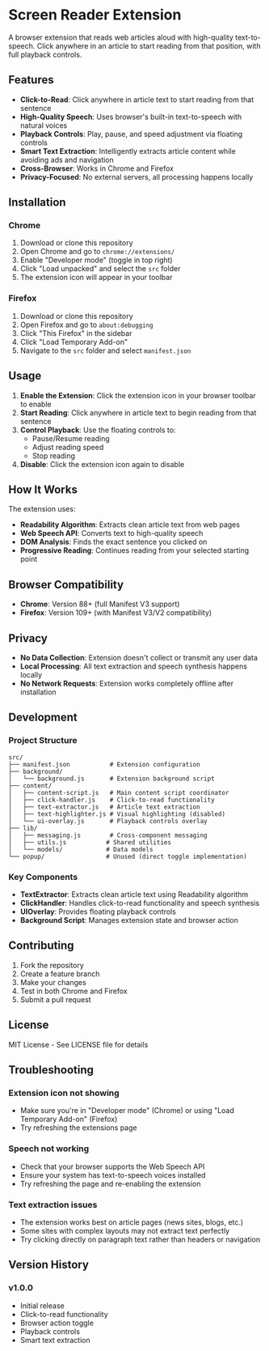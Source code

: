 # Screen Reader Extension

A browser extension that reads web articles aloud with high-quality text-to-speech. Click anywhere in an article to start reading from that position, with full playback controls.

## Features

- **Click-to-Read**: Click anywhere in article text to start reading from that sentence
- **High-Quality Speech**: Uses browser's built-in text-to-speech with natural voices
- **Playback Controls**: Play, pause, and speed adjustment via floating controls
- **Smart Text Extraction**: Intelligently extracts article content while avoiding ads and navigation
- **Cross-Browser**: Works in Chrome and Firefox
- **Privacy-Focused**: No external servers, all processing happens locally

## Installation

### Chrome

1. Download or clone this repository
2. Open Chrome and go to `chrome://extensions/`
3. Enable "Developer mode" (toggle in top right)
4. Click "Load unpacked" and select the `src` folder
5. The extension icon will appear in your toolbar

### Firefox

1. Download or clone this repository
2. Open Firefox and go to `about:debugging`
3. Click "This Firefox" in the sidebar
4. Click "Load Temporary Add-on"
5. Navigate to the `src` folder and select `manifest.json`

## Usage

1. **Enable the Extension**: Click the extension icon in your browser toolbar to enable
2. **Start Reading**: Click anywhere in article text to begin reading from that sentence
3. **Control Playback**: Use the floating controls to:
   - Pause/Resume reading
   - Adjust reading speed
   - Stop reading
4. **Disable**: Click the extension icon again to disable

## How It Works

The extension uses:
- **Readability Algorithm**: Extracts clean article text from web pages
- **Web Speech API**: Converts text to high-quality speech
- **DOM Analysis**: Finds the exact sentence you clicked on
- **Progressive Reading**: Continues reading from your selected starting point

## Browser Compatibility

- **Chrome**: Version 88+ (full Manifest V3 support)
- **Firefox**: Version 109+ (with Manifest V3/V2 compatibility)

## Privacy

- **No Data Collection**: Extension doesn't collect or transmit any user data
- **Local Processing**: All text extraction and speech synthesis happens locally
- **No Network Requests**: Extension works completely offline after installation

## Development

### Project Structure

```
src/
├── manifest.json           # Extension configuration
├── background/
│   └── background.js       # Extension background script
├── content/
│   ├── content-script.js   # Main content script coordinator
│   ├── click-handler.js    # Click-to-read functionality
│   ├── text-extractor.js   # Article text extraction
│   ├── text-highlighter.js # Visual highlighting (disabled)
│   └── ui-overlay.js       # Playback controls overlay
├── lib/
│   ├── messaging.js        # Cross-component messaging
│   ├── utils.js           # Shared utilities
│   └── models/            # Data models
└── popup/                 # Unused (direct toggle implementation)
```

### Key Components

- **TextExtractor**: Extracts clean article text using Readability algorithm
- **ClickHandler**: Handles click-to-read functionality and speech synthesis
- **UIOverlay**: Provides floating playback controls
- **Background Script**: Manages extension state and browser action

## Contributing

1. Fork the repository
2. Create a feature branch
3. Make your changes
4. Test in both Chrome and Firefox
5. Submit a pull request

## License

MIT License - See LICENSE file for details

## Troubleshooting

### Extension icon not showing
- Make sure you're in "Developer mode" (Chrome) or using "Load Temporary Add-on" (Firefox)
- Try refreshing the extensions page

### Speech not working
- Check that your browser supports the Web Speech API
- Ensure your system has text-to-speech voices installed
- Try refreshing the page and re-enabling the extension

### Text extraction issues
- The extension works best on article pages (news sites, blogs, etc.)
- Some sites with complex layouts may not extract text perfectly
- Try clicking directly on paragraph text rather than headers or navigation

## Version History

### v1.0.0
- Initial release
- Click-to-read functionality
- Browser action toggle
- Playback controls
- Smart text extraction